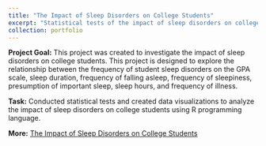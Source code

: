 ```yaml
---
title: "The Impact of Sleep Disorders on College Students"
excerpt: "Statistical tests of the impact of sleep disorders on college students using R Programming Language<br><br><img src='/images/pf9.jpg' style='width:400px; height: 250px'><img src='/images/pf9.1.jpg' style='width: 400px; height: auto'>"
collection: portfolio
---
```


**Project Goal:** This project was created to investigate the impact of sleep disorders on college students. This project is designed to explore the relationship between the frequency of student sleep disorders on the GPA scale, sleep duration, frequency of falling asleep, frequency of sleepiness, presumption of important sleep, sleep hours, and frequency of illness.

**Task:** Conducted statistical tests and created data visualizations to analyze the impact of sleep disorders on college students using R programming language.

**More:** [The Impact of Sleep Disorders on College Students](https://github.com/antonettekelly/The-Impact-of-Sleep-Disorders-on-College-Students-R)
